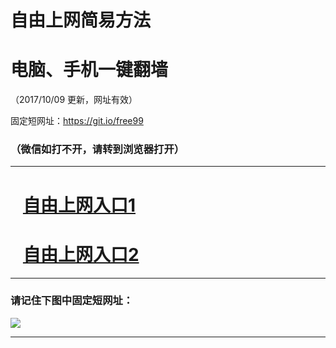 ﻿# 自由上网简易方法

# 电脑、手机一键翻墙

（2017/10/09 更新，网址有效）

固定短网址：https://git.io/free99

### （微信如打不开，请转到浏览器打开）


***





# &nbsp;&nbsp; <a href="http://ft3253232175.fwq-tz-1001.info/fwqtz01.html?t=10090012329 " target="_blank">自由上网入口1</a>
# &nbsp;&nbsp; <a href="http://ft2179712664.fwq-tz-1002.info/fwqtz02.html?t=100900121765 " target="_blank">自由上网入口2</a>
***

### 请记住下图中固定短网址：

<img src="https://s3-us-west-2.amazonaws.com/fwq-1001/yjfq-20170905okok.png" /> 


***


